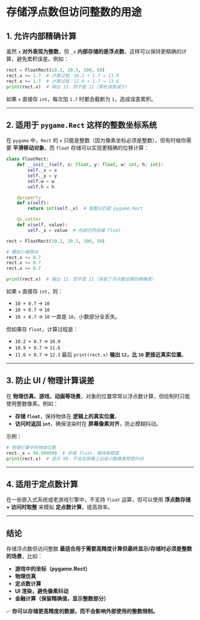 # 存储浮点数但访问整数的用途

## 1. 允许内部精确计算
虽然 `x` **对外表现为整数**，但 `_x` **内部存储的是浮点数**，这样可以保持更精确的计算，避免累积误差。例如：

```python
rect = FloatRect(10.2, 20.5, 100, 50)
rect.x += 1.7  # 计算过程：10.2 + 1.7 = 11.9
rect.x += 1.7  # 计算过程：11.9 + 1.7 = 13.6
print(rect.x)  # 输出 13，而不是 12（累积误差减少）
```
如果 `x` 直接存 `int`，每次加 `1.7` 时都会截断为 `1`，造成误差累积。

---

## 2. 适用于 `pygame.Rect` 这样的整数坐标系统
在 `pygame` 中，`Rect` 的 `x` 只能是整数（因为像素坐标必须是整数），但有时候你需要 **平滑移动对象**，而 `float` 存储可以实现更精确的位移计算：

```python
class FloatRect:
    def __init__(self, x: float, y: float, w: int, h: int):
        self._x = x
        self._y = y
        self.w = w
        self.h = h

    @property
    def x(self):
        return int(self._x)  # 取整以匹配 pygame.Rect

    @x.setter
    def x(self, value):
        self._x = value  # 内部仍然存储 float

rect = FloatRect(10.2, 20.5, 100, 50)

# 模拟小幅移动
rect.x += 0.7
rect.x += 0.7
rect.x += 0.7

print(rect.x)  # 输出 12，而不是 11（保留了浮点数运算的精确度）
```
如果 `x` 直接存 `int`，则：
- `10 + 0.7` → `10`
- `10 + 0.7` → `10`
- `10 + 0.7` → `10`
一直是 `10`，小数部分全丢失。

但如果存 `float`，计算过程是：
- `10.2 + 0.7` → `10.9`
- `10.9 + 0.7` → `11.6`
- `11.6 + 0.7` → `12.3`
最后 `print(rect.x)` **输出 `12`，比 `10` 更接近真实位置**。

---

## 3. 防止 UI / 物理计算误差
在 **物理仿真、游戏、动画等场景**，对象的位置常常以浮点数计算，但绘制时只能使用整数像素。例如：
- **存储 `float`**，保持物体在 **逻辑上的真实位置**。
- **访问时返回 `int`**，确保渲染时在 **屏幕像素对齐**，防止模糊抖动。

示例：
```python
# 物理引擎中的物体位置
rect._x = 99.999999  # 存储 float，保持高精度
print(rect.x)  # 显示 99，不会在屏幕上出现小数像素导致抖动
```

---

## 4. 适用于定点数计算
在一些嵌入式系统或老游戏引擎中，不支持 `float` 运算，但可以使用 **浮点数存储 + 访问时取整** 来模拟 **定点数计算**，提高效率。

---

## 结论
存储浮点数但访问整数 **最适合用于需要高精度计算但最终显示/存储时必须是整数的场景**，比如：
- **游戏中的坐标（pygame.Rect）**
- **物理仿真**
- **定点数计算**
- **UI 渲染，避免像素抖动**
- **金融计算（保留精确值，显示整数部分）**

✅ **你可以存储更高精度的数据，而不会影响外部使用的整数限制。**

